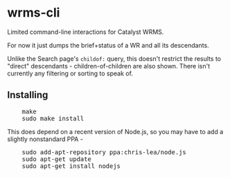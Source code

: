 wrms-cli
========

Limited command-line interactions for Catalyst WRMS.

For now it just dumps the brief+status of a WR and all its descendants.

Unlike the Search page's `childof:` query, this doesn't restrict the results to "direct" descendants - children-of-children are also shown.
There isn't currently any filtering or sorting to speak of.

## Installing

<pre>
    make
    sudo make install
</pre>

This does depend on a recent version of Node.js, so you may have to add
a slightly nonstandard PPA -

<pre>
    sudo add-apt-repository ppa:chris-lea/node.js
    sudo apt-get update
    sudo apt-get install nodejs
</pre>
